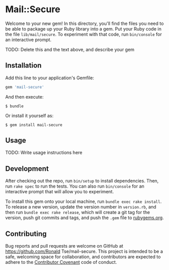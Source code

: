 # Mail::Secure

Welcome to your new gem! In this directory, you'll find the files you need to be able to package up your Ruby library into a gem. Put your Ruby code in the file `lib/mail/secure`. To experiment with that code, run `bin/console` for an interactive prompt.

TODO: Delete this and the text above, and describe your gem

## Installation

Add this line to your application's Gemfile:

```ruby
gem 'mail-secure'
```

And then execute:

    $ bundle

Or install it yourself as:

    $ gem install mail-secure

## Usage

TODO: Write usage instructions here

## Development

After checking out the repo, run `bin/setup` to install dependencies. Then, run `rake spec` to run the tests. You can also run `bin/console` for an interactive prompt that will allow you to experiment.

To install this gem onto your local machine, run `bundle exec rake install`. To release a new version, update the version number in `version.rb`, and then run `bundle exec rake release`, which will create a git tag for the version, push git commits and tags, and push the `.gem` file to [rubygems.org](https://rubygems.org).

## Contributing

Bug reports and pull requests are welcome on GitHub at https://github.com/Ronald Tse/mail-secure. This project is intended to be a safe, welcoming space for collaboration, and contributors are expected to adhere to the [Contributor Covenant](http://contributor-covenant.org) code of conduct.

